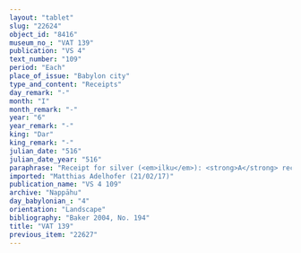 ```yaml
---
layout: "tablet"
slug: "22624"
object_id: "8416"
museum_no_: "VAT 139"
publication: "VS 4"
text_number: "109"
period: "Each"
place_of_issue: "Babylon city"
type_and_content: "Receipts"
day_remark: "-"
month: "I"
month_remark: "-"
year: "6"
year_remark: "-"
king: "Dar"
king_remark: "-"
julian_date: "516"
julian_date_year: "516"
paraphrase: "Receipt for silver (<em>ilku</em>): <strong>A</strong> receives from <strong>B</strong> 7 &frac14; shekels of cut silver of 1/8 alloy as the service obligation (<em>ilku</em>) of <strong>B</strong>. 3 witnesses and the scribe (Nab&ucirc;-aplu-iddin//Rab-ban&ecirc;).<br /> &nbsp;<br /> <strong>A</strong>&nbsp;= Bēl-iqī&scaron;a/Nab&ucirc;-uṣur&scaron;u//Tunāya; <strong>B</strong>&nbsp;= Iddin-Nab&ucirc;/Nab&ucirc;-bān-zēri//Nappāhu<br /> &nbsp;"
imported: "Matthias Adelhofer (21/02/17)"
publication_name: "VS 4 109"
archive: "Nappāhu"
day_babylonian_: "4"
orientation: "Landscape"
bibliography: "Baker 2004, No. 194"
title: "VAT 139"
previous_item: "22627"
---
```

